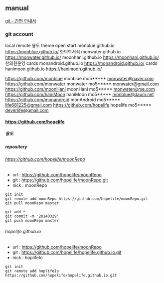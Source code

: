 ## manual
[git - 간편 안내서](https://rogerdudler.github.io/git-guide/index.ko.html)

### git account

local	remote	용도	theme	open	start
monblue.github.io	https://monblue.github.io/	한의학서적
monwater.github.io	https://monwater.github.io/	
moonhani.github.io	https://moonhani.github.io/	한의원운영	cards
monandroid.github.io	https://monandroid.github.io/		cards
hanimoon.github.io	https://hanimoon.github.io/


https://github.com/monblue	monblue	mo5*****	monwater@naver.com
https://github.com/monwater	monwater	mo5*****	monwater@gmail.com
https://github.com/moonHani	moonHani	mo5*****	monwater@me.com
https://github.com/haniMoon	haniMoon	mo5*****	monblue@daum.net
https://github.com/monandroid	monAndroid	mo5*****	life681225@gmail.com
https://github.com/hopelife	hopelife	mo5*****	deverlife@gmail.com


#### https://github.com/hopelife

##### 용도

##### repository

###### https://github.com/hopelife/moonRepo
- url : https://github.com/hopelife/moonRepo
- git : https://github.com/hopelife/moonRepo.git
- nick : moonRepo

```
git init
git remote add moonRepo https://github.com/hopelife/moonRepo.git
git pull moonRepo master

git add *
git commit -m '20140329'
git push moonRepo master
```


###### hopelife.github.io
- url : https://github.com/hopelife/moonRepo
- git : https://github.com/hopelife/hopelife.github.io.git
- nick : hoplifeIo

```
git init
git remote add hoplifeIo https://github.com/hopelife/hopelife.github.io.git
```

#### 

#### 

